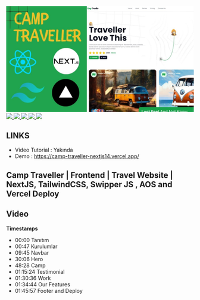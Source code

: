 <a href="" rel="nofollow">
<img src="https://github.com/efegorkemumit/camp-traveller-nextjs14/blob/master/public/traveller.jpg"
 style="max-width: 100%;">
</a>

<div></div>

<a href="https://www.instagram.com/efegorkemumit/" rel="nofollow">
<img src="https://efegorkemumit.github.io/assets/img/iconss/instagram.png" style="max-width: 10%;">
</a>

<a href="https://efegorkemumit.com/" rel="nofollow">
<img src="https://efegorkemumit.github.io/assets/img/iconss/website.png" style="max-width: 10%;">
</a>

<a href="https://github.com/efegorkemumit" rel="nofollow">
<img src="https://efegorkemumit.github.io/assets/img/iconss/github.png" style="max-width: 10%;">
</a>

<a href="https://www.linkedin.com/in/efe-g%C3%B6rkem-%C3%BCmit-a084009b/" rel="nofollow">
<img src="https://efegorkemumit.github.io/assets/img/iconss/linkedin.png" style="max-width: 10%;">
</a>

<a href="https://www.youtube.com/@EfeGorkemUmit?sub_confirmation=1" rel="nofollow">
<img src="https://efegorkemumit.github.io/assets/img/iconss/youtube.png" style="max-width: 10%;">
</a>


<div style="height:25px">

## LINKS


- Video Tutorial : Yakında
- Demo : https://camp-traveller-nextjs14.vercel.app/




##  Camp Traveller | Frontend  | Travel Website |  NextJS, TailwindCSS, Swipper JS , AOS  and Vercel Deploy

## Video

**Timestamps**
- 00:00 Tanıtım
- 00:47 Kurulumlar
- 09:45 Navbar
- 30:06 Hero
- 48:28 Camp
- 01:15:24 Testimonial
- 01:30:36 Work
- 01:34:44 Our Features
- 01:45:57 Footer and Deploy


